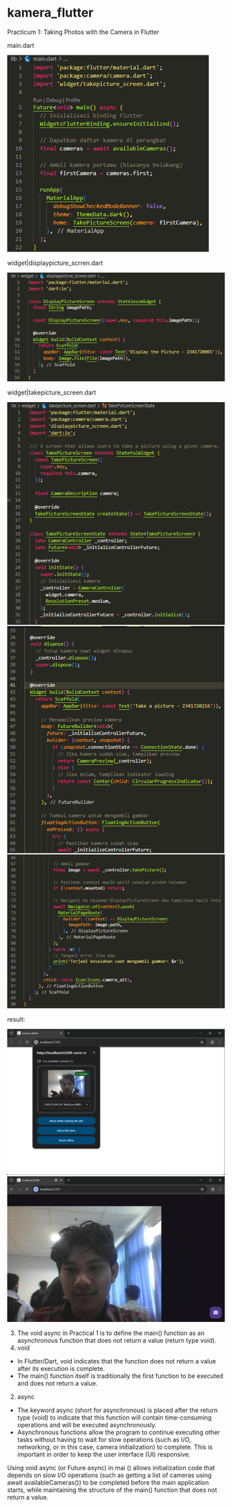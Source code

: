# kamera_flutter
Practicum 1: Taking Photos with the Camera in Flutter

main.dart

![img](img/main.png)

widget|displaypicture_scrren.dart

![img](img/displaypicture_screen.png)

widget|takepicture_screen.dart

![img](img/takepicture_screen-1.png)
![img](img/takepicture_screen-2.png)
![img](img/takepicture_screen-3.png)

result:

![img](img/result-1.png)
![img](img/result-2.png)

3. The void async in Practical 1 is to define the main() function as an asynchronous function that does not return a value (return type void).
1. void
- In Flutter/Dart, void indicates that the function does not return a value after its execution is complete.
- The main() function itself is traditionally the first function to be executed and does not return a value.
2. async
- The keyword async (short for asynchronous) is placed after the return type (void) to indicate that this function will contain time-consuming operations and will be executed asynchronously.
- Asynchronous functions allow the program to continue executing other tasks without having to wait for slow operations (such as I/O, networking, or in this case, camera initialization) to complete. This is important in order to keep the user interface (UI) responsive.

Using void async (or Future<void> async) in mai () allows initialization code that depends on slow I/O operations (such as getting a list of cameras using await availableCameras()) to be completed before the main application starts, while maintaining the structure of the main() function that does not return a value.
